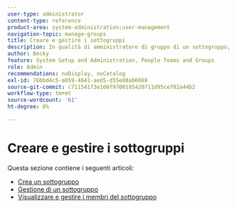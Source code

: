 ```yaml
---
user-type: administrator
content-type: reference
product-area: system-administration;user-management
navigation-topic: manage-groups
title: Creare e gestire i sottogruppi
description: In qualità di amministratore di gruppo di un sottogruppo, puoi creare, spostare, visualizzare, modificare, copiare, rinominare, esportare ed eliminare il sottogruppo. È inoltre possibile rendere un sottogruppo un gruppo di primo livello rimuovendolo dal relativo gruppo padre.
author: Becky
feature: System Setup and Administration, People Teams and Groups
role: Admin
recommendations: noDisplay, noCatalog
exl-id: 76bbd4c5-a859-4641-aed5-d55e88a66069
source-git-commit: c711541f3e166f9700195420711d95ce782a44b2
workflow-type: tm+mt
source-wordcount: '61'
ht-degree: 0%

---
```


# Creare e gestire i sottogruppi

Questa sezione contiene i seguenti articoli:

* [Crea un sottogruppo](../../../administration-and-setup/manage-groups/create-and-manage-subgroups/create-a-subgroup.md)
* [Gestione di un sottogruppo](../../../administration-and-setup/manage-groups/create-and-manage-subgroups/manage-subgroups.md)
* [Visualizzare e gestire i membri del sottogruppo](../../../administration-and-setup/manage-groups/create-and-manage-subgroups/view-and-manage-subgroup-members.md)
